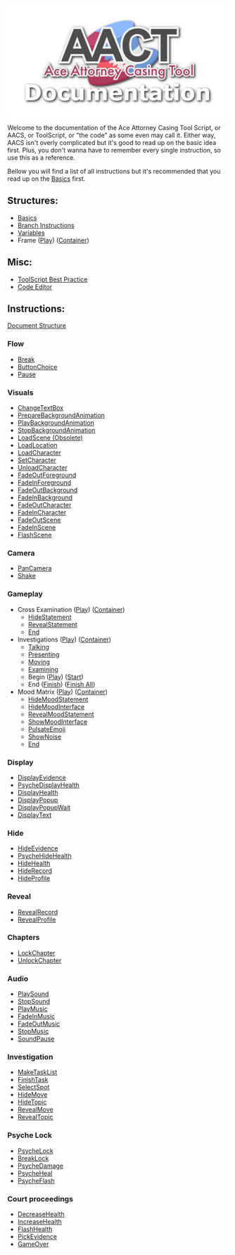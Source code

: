 ![](Images/Banner.png)

Welcome to the documentation of the Ace Attorney Casing Tool Script, or AACS, or ToolScript, or "the code" as some even may call it. 
Either way, AACS isn't overly complicated but it's good to read up on the basic idea first. Plus, you don't wanna have to remember every single instruction, so use this as a reference.  

Bellow you will find a list of all instructions but it's recommended that you read up on the [Basics](Basics.md) first.

## Structures:
- [Basics](Basics.md)
- [Branch Instructions](Branch-Instructions.md)
- [Variables](Variables.md)
- Frame ([Play](PlayFrame.md)) ([Container](Frame.md))

## Misc:
- [ToolScript Best Practice](ToolScript-Best-Practice.md)
- [Code Editor](AACS-Code-Editor.md)

## Instructions:
[Document Structure](InstructionDocStructure.md)

### Flow
- [Break](Break.md)
- [ButtonChoice](ButtonChoice.md)
- [Pause](Pause.md)

### Visuals
- [ChangeTextBox](ChangeTextBox.md)
- [PrepareBackgroundAnimation](PrepareBackgroundAnimation.md)
- [PlayBackgroundAnimation](PlayBackgroundAnimation.md)
- [StopBackgroundAnimation](StopBackgroundAnimation.md)
- [LoadScene (Obsolete)](LoadScene.md)
- [LoadLocation](LoadLocation.md)
- [LoadCharacter](LoadCharacter.md)
- [SetCharacter](SetCharacter.md)
- [UnloadCharacter](UnloadCharacter.md)
- [FadeOutForeground ](FadeOutForeground.md)
- [FadeInForeground](FadeInForeground.md)
- [FadeOutBackground](FadeOutBackground.md)
- [FadeInBackground](FadeInBackground.md)
- [FadeOutCharacter](FadeOutCharacter.md)
- [FadeInCharacter](FadeInCharacter.md)
- [FadeOutScene](FadeOutScene.md)
- [FadeInScene](FadeInScene.md)
- [FlashScene](FlashScene.md)

### Camera
- [PanCamera](PanCamera.md)
- [Shake](Shake.md)
  
### Gameplay
- Cross Examination ([Play](PlayCrossExam.md)) ([Container](CrossExamC.md))
  - [HideStatement](HideStatement.md)
  - [RevealStatement](RevealStatement.md)
  - [End](FinishCrossExam.md)
- Investigations ([Play](PlayInvestigation.md)) ([Container](InvestigationC.md))
  -  [Talking](Talking.md)
  -  [Presenting](Presenting.md)
  -  [Moving](Moving.md)
  -  [Examining](Examining.md)
  -  Begin ([Play](PlayInvestigation.md)) ([Start](StartInvestigation.md))
  -  End ([Finish](FinishInvestigation.md)) ([Finish All](FinishAllInvestigation.md))
- Mood Matrix ([Play](MoodMatrix.md)) ([Container](MoodMatrixC.md))
  - [HideMoodStatement](HideMoodStatement.md)
  - [HideMoodInterface](HideMoodInterface.md)
  - [RevealMoodStatement](RevealMoodStatement.md)
  - [ShowMoodInterface](ShowMoodInterface.md)
  - [PulsateEmoji](PulsateEmoji.md)
  - [ShowNoise](ShowNoise.md)
  - [End](FinishMoodMatrix.md)

### Display
- [DisplayEvidence](DisplayEvidence.md)
- [PsycheDisplayHealth](PsycheDisplayHealth.md)
- [DisplayHealth](DisplayHealth.md)
- [DisplayPopup](DisplayPopup.md)
- [DisplayPopupWait](DisplayPopupWait.md)
- [DisplayText](DisplayText.md)
  
### Hide
- [HideEvidence](HideEvidence.md)
- [PsycheHideHealth](PsycheHideHealth.md)
- [HideHealth](HideHealth.md)
- [HideRecord](HideRecord.md)
- [HideProfile](HideProfile.md)

### Reveal
- [RevealRecord](RevealRecord.md)
- [RevealProfile](RevealProfile.md)
  
### Chapters
- [LockChapter](LockChapter.md)
- [UnlockChapter](UnlockChapter.md)

### Audio
- [PlaySound](PlaySound.md)
- [StopSound](StopSound.md)
- [PlayMusic](PlayMusic.md)
- [FadeInMusic](FadeInMusic.md)
- [FadeOutMusic](FadeOutMusic.md)
- [StopMusic](StopMusic.md)
- [SoundPause](SoundPause.md)

### Investigation
- [MakeTaskList](MakeTaskList.md)
- [FinishTask](FinishTask.md)
- [SelectSpot](SelectSpot.md)
- [HideMove](HideMove.md)
- [HideTopic](HideTopic.md)
- [RevealMove](RevealMove.md)
- [RevealTopic](RevealTopic.md)

### Psyche Lock
- [PsycheLock](PsycheLock.md)
- [BreakLock](BreakLock.md)
- [PsycheDamage](PsycheDamage.md)
- [PsycheHeal](PsycheHeal.md)
- [PsycheFlash](PsycheFlash.md)

### Court proceedings
- [DecreaseHealth](DecreaseHealth.md)
- [IncreaseHealth](IncreaseHealth.md)
- [FlashHealth](FlashHealth.md)
- [PickEvidence](PickEvidence.md)
- [GameOver](GameOver.md)
